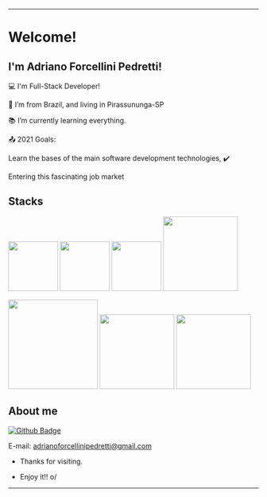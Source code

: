 
----------------------------------------------------------------------------

# Welcome!

 

## I'm Adriano Forcellini Pedretti!

 

:computer: I'm Full-Stack Developer!

:house_with_garden: I’m from Brazil, and living in Pirassununga-SP

:books: I’m currently learning everything.

:outbox_tray: 2021 Goals:

Learn the bases of the main software development technologies, ✔️

Entering this fascinating job market

## Stacks

<img src=https://fedojo.com/wp-content/uploads/2019/03/logo-javascript-png-html-code-allows-to-embed-javascript-logo-in-your-website-587.png width=100 />  <img src=https://www.pngkit.com/png/detail/222-2229874_95kib-400x400-css-logo-css-png.png width=100 />  <img src=https://p.kindpng.com/picc/s/23-237381_java-html-language-logo-png-transparent-png.png width=100 />   <img src=https://www.pngkit.com/png/detail/222-2224803_react-redux-react-js-and-redux.png width=150 />

<img src=https://www.pngkit.com/png/detail/70-702314_i-first-heard-of-node-node-js-y.png width=180 />  <img src=https://www.pngkit.com/png/detail/263-2637803_python-development-python-language.png width=150 /> <img src=https://www.pngkit.com/png/detail/264-2646567_java-logo-png-transparent.png width=150 /> 


## About me

[![Github Badge](https://img.shields.io/badge/-LinkedIn-blue?style=flat-square&logo=Linkedin&logoColor=white&link=%20https://www.linkedin.com/in/adriano-forcellini-adrianwarrior/)](https://www.linkedin.com/in/adriano-forcellini-adrianwarrior/)

E-mail: adrianoforcellinipedretti@gmail.com



- Thanks for visiting.

- Enjoy it!! o/

-------------------------------------------------------------------------------
